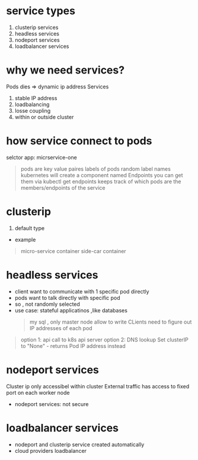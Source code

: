 # service types
1. clusterip services
2. headless services
3. nodeport services
4. loadbalancer services


# why we need services?
Pods dies => dynamic ip address
Services
1. stable IP address
2. loadbalancing
3. losse coupling
3. within or outside cluster


# how service connect to pods
selctor app: micrservice-one
> pods are
> key value paires
> labels of pods
> random label names
kubernetes will create a component named Endpoints
> you can get them via kubectl get endpoints
> keeps track of which pods are the members/endpoints of the service

# clusterip
1. default type
- example
 > micro-service container
 > side-car container

# headless services
- client want to communicate with 1 specific pod directly
- pods want to talk directly with specific pod
- so , not randomly selected
- use case: stateful applicatinos ,like databases
  > my sql , only master node allow to write
CLients need to figure out IP addresses of each pod
> option 1: api call to k8s api server
> option 2: DNS lookup
> Set clusterIP to "None" - returns Pod IP address instead

# nodeport services
Cluster ip only accessibel within cluster
External traffic has access to fixed port on each worker node
- nodeport services: not secure

# loadbalancer services
- nodeport and clusterip service created automatically
- cloud providers loadbalancer
